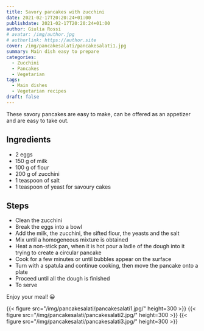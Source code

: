 ```yaml
---
title: Savory pancakes with zucchini
date: 2021-02-17T20:20:24+01:00
publishdate: 2021-02-17T20:20:24+01:00
author: Giulia Rossi
# avatar: /img/author.jpg
# authorlink: https://author.site
cover: /img/pancakesalati/pancakesalati1.jpg
summary: Main dish easy to prepare
categories:
  - Zucchini
  - Pancakes
  - Vegetarian
tags:
  - Main dishes
  - Vegetarian recipes
draft: false
---
```


These savory pancakes are easy to make, can be offered as an appetizer and are easy to take out.

## Ingredients

* 2 eggs
* 150 g of milk
* 100 g of flour
* 200 g of zucchini
* 1 teaspoon of salt
* 1 teaspoon of yeast for savoury cakes

## Steps

* Clean the zucchini
* Break the eggs into a bowl
* Add the milk, the zucchini, the sifted flour, the yeasts and the salt
* Mix until a homogeneous mixture is obtained
* Heat a non-stick pan, when it is hot pour a ladle of the dough into it trying to create a circular pancake
* Cook for a few minutes or until bubbles appear on the surface
* Turn with a spatula and continue cooking, then move the pancake onto a plate
* Proceed until all the dough is finished
* To serve

Enjoy your meal! 😀

{{< figure src="/img/pancakesalati/pancakesalati1.jpg/" height=300  >}}
{{< figure src="/img/pancakesalati/pancakesalati2.jpg/" height=300  >}}
{{< figure src="/img/pancakesalati/pancakesalati3.jpg/" height=300  >}}